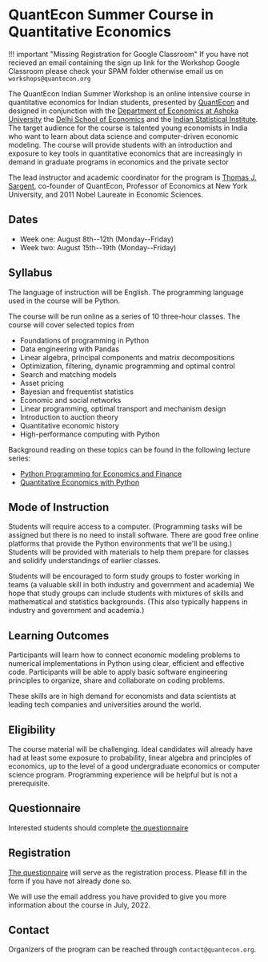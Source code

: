 # QuantEcon Summer Course in Quantitative Economics

!!! important "Missing Registration for Google Classroom"
    If you have not recieved an email containing the sign up link
    for the Workshop Google Classroom please check your SPAM folder
    otherwise email us on `workshops@quantecon.org`

The QuantEcon Indian Summer Workshop is an online intensive course in
quantitative economics for Indian students, presented by
[QuantEcon](https://quantecon.org/) and designed in conjunction with the
[Department of Economics at Ashoka
University](https://www.ashoka.edu.in/department/department-of-economics/) the
[Delhi School of Economics](http://econdse.org/) and the [Indian Statistical
Institute](https://www.isical.ac.in/).  The target audience for the course is
talented young economists in India who want to learn about  data science and
computer-driven economic modeling.  The course will provide students with an
introduction and exposure to key tools in quantitative economics that are
increasingly in demand in graduate programs in economics and the private
sector

The lead instructor and academic coordinator for the program is [Thomas J.
Sargent](http://www.tomsargent.com/), co-founder of QuantEcon, Professor of
Economics at New York University, and 2011 Nobel Laureate in Economic
Sciences.

## Dates

* Week one: August 8th--12th (Monday--Friday) 
* Week two: August 15th--19th (Monday--Friday) 

## Syllabus

The language of instruction will be English.  The programming language used in
the course will be Python.

The course will be run online as a series of 10 three-hour classes.  The
course will cover selected topics from 

* Foundations of programming in Python
* Data engineering with Pandas
* Linear algebra, principal components and matrix decompositions
* Optimization, filtering, dynamic programming and optimal control
* Search and matching models
* Asset pricing
* Bayesian and frequentist statistics
* Economic and social networks
* Linear programming, optimal transport and mechanism design
* Introduction to auction theory
* Quantitative economic history
* High-performance computing with Python

Background reading on these topics can be found in the following lecture
series:

* [Python Programming for Economics and Finance](https://python-programming.quantecon.org/intro.html)
* [Quantitative Economics with Python](https://python.quantecon.org/intro.html)


## Mode of Instruction

Students will require access to a computer.  (Programming tasks will be
assigned but there is no need to install software. There are good free online
platforms that provide the Python environments that we'll be using.) Students
will be provided with materials to help them prepare for classes and solidify
understandings of earlier classes.  

Students will be encouraged to form study groups to foster working in teams (a
valuable skill in both industry and government and academia) We hope that
study groups can include students with mixtures of skills and mathematical and
statistics backgrounds. (This also typically happens in industry and
government and academia.)


## Learning Outcomes

Participants will learn how to connect economic modeling problems to numerical
implementations in Python using clear, efficient and effective code.
Participants will be able to apply basic software engineering principles to
organize, share and collaborate on coding problems.

These skills are in high demand for economists and data scientists at leading
tech companies and universities around the world.

## Eligibility

The course material will be challenging.  Ideal candidates will already have
had at least some exposure to probability, linear algebra and principles of economics,
up to the level of a good undergraduate economics or computer science
program.  Programming experience will be helpful but is not a prerequisite.

## Questionnaire

Interested students should complete [the
questionnaire](https://docs.google.com/forms/d/e/1FAIpQLSf3wtKZ1UDgUYY3eSlsVQD2iUvmg7F7VzonaI4Q480oF-FtPQ/viewform)


## Registration

[The
questionnaire](https://docs.google.com/forms/d/e/1FAIpQLSf3wtKZ1UDgUYY3eSlsVQD2iUvmg7F7VzonaI4Q480oF-FtPQ/viewform)
will serve as the registration process. Please fill in the form if you have
not already done so.

We will use the email address you have provided to give you more information
about the course in July, 2022.

## Contact

Organizers of the program can be reached through `contact@quantecon.org`.

